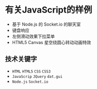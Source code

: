 # 有关JavaScript的样例

- 基于 Node.js 的 Socket.io 的聊天室
- 键盘响应
- 左侧滑动效果下拉菜单
- HTML5 Canvas 星空绕圆心转动动画特效

## 技术关键字

- `HTML` `HTML5` `CSS` `CSS3`
- `JavaScrip` `JQuery` `dat.gui`
- `Node.js` `Socket.io`